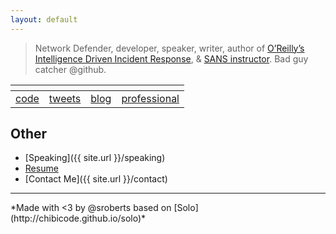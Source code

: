 ```yaml
---
layout: default
---
```


> Network Defender, developer, speaker, writer, author of [O’Reilly’s Intelligence Driven Incident Response](http://shop.oreilly.com/product/0636920043614.do), & [SANS instructor](https://www.sans.org/instructors/scott-roberts). Bad guy catcher @github.

| <i class="fa fa-github" aria-hidden="true"></i> | <i class="fa fa-twitter" aria-hidden="true"></i> | <i class="fa fa-medium" aria-hidden="true"></i> |     <i class="fa fa-linkedin" aria-hidden="true"></i>     |
|:-----------------------------------------------:|:------------------------------------------------:|:-----------------------------------------------:|:---------------------------------------------------------:|
|     [code](https://github.com/sroberts)     |    [tweets](https://twitter.com/sroberts)     |    [blog](https://medium.com/@sroberts)    | [professional](https://www.linkedin.com/in/scottroberts/) |

## Other

- [Speaking]({{ site.url }}/speaking)
- [Resume](https://docs.google.com/document/d/1jyLdXNefvK39pUkuRlIQ8dwJskQZOYEVB-IuHbetNIE/edit?usp=sharing)
- [Contact Me]({{ site.url }}/contact)

<hr>
*Made with <3 by @sroberts based on [Solo](http://chibicode.github.io/solo)*
